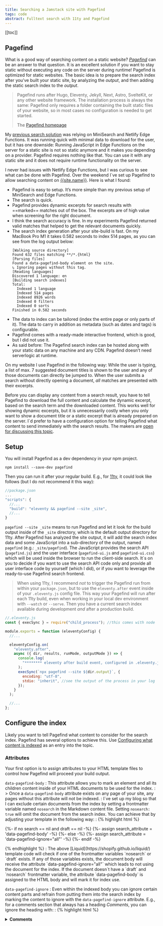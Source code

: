 ```yaml
---
title: Searching a Jamstack site with Pagefind
tags: code
abstract: Fulltext search with 11ty and Pagefind
---
```


[[toc]]

## Pagefind

What is a good way of searching content on a static website? [<cite>Pagefind</cite>](https://pagefind.app) can be an answer to that question. It is an excellent solution if you want to stay static without executing any code on the server during runtime! Pagefind is optimized for static websites. The basic idea is to prepare the search index after you’ve built your static site, by analyzing the _output_, and then adding the static search index to the _output_.

> Pagefind runs after Hugo, Eleventy, Jekyll, Next, Astro, SvelteKit, or any other website framework. The installation process is always the same: Pagefind only requires a folder containing the built static files of your website, so in most cases no configuration is needed to get started.
>
> <footer>The <a href="https://pagefind.app">Pagefind homepage</a></footer>

My [previous search solution](/2023-01-07-edge-search/) was relying on MiniSearch and Netlify Edge Functions. It was running quick with minimal data to download for the user, but it has one downside: Running JavaScript in Edge Functions on the server for a static site is not so static anymore and it makes you depending on a provider. Pagefind requires nothing like that. You can use it with any static site and it does not require runtime functionality on the server.

I never had issues with Netlify Edge Functions, but I was curious to see what can be done with Pagefind. Over the weekend I´ve set up Pagefind to allow searching content on [{{site.name}}](/). Here is what I found:

- Pagefind is easy to setup. It’s more simple than my previous setup of MiniSearch and Edge Functions.
- The search is quick.
- Pagefind provides dynamic excerpts for search results with ==marked== matches out of the box. The excerpts are of high value when screening for the right document.
- I think the search accuracy is fine. In my experiments Pagefind returned valid matches that helped to get the relevant documents quickly.
- The search index generation after your site-build is fast. On my MacBook Pro M1 it takes 0.582 seconds to index 514 pages, as you can see from the log output below:
  ```log
  [Walking source directory]
  Found 632 files matching **/*.{html}
  [Parsing files]
  Found a data-pagefind-body element on the site.
  ↳ Ignoring pages without this tag.
  [Reading languages]
  Discovered 1 language: en
  [Building search indexes]
  Total:
    Indexed 1 language
    Indexed 514 pages
    Indexed 8926 words
    Indexed 0 filters
    Indexed 0 sorts
  Finished in 0.582 seconds
  ```
- The data to index can be tailored (index the entire page or only parts of it). The data to carry in addition as metadata (such as dates and tags) is configurable.
- Pagefind comes with a ready-made interactive frontend, which is good, but I did not use it.
- As said before: The Pagefind search index can be hosted along with your static data on any machine and any CDN. Pagefind doesn’t need serverlogic at runtime.

On my website I use Pagefind in the following way: While the user is typing, a list of max. 7 suggested document titles is shown to the user and any of those documents can directly be jumped to. When the user submits a search without directly opening a document, _all_ matches are presented with their excerpts.

Before you can display any content from a search result, you have to tell Pagefind to download the full content and calculate the dynamic excerpt, based on the search term and the downloaded content. This works well for showing dynamic excerpts, but it is unnecessarily costly when you only want to show a document title or a static excerpt that is already prepared on the server. I´d prefer to have a configuration option for telling Pagefind what content to send immediately with the search results. The makers are [open for discussing this topic](https://github.com/CloudCannon/pagefind/issues/601).

## Setup

You will install Pagefind as a dev dependency in your npm project.

```shell
npm install --save-dev pagefind
```

Then you can run it after your regular build. E.g., for [11ty](https://11ty.dev), it could look like follows (but I do not recommend it this way):

```js
//package.json
...
"scripts": {
  //...
  "build": "eleventy && pagefind --site _site",
  //...
}
```

`pagefind --site _site` means to run Pagefind and let it look for the build output inside of the `_site` directory, which is the default output directory for 11ty. After Pagefind has analyzed the site output, it will add the search index data and some JavaScript into a sub-directory of the output, named `pagefind` (e.g.: `_site/pagefind`). The JavaScript provides the search API (`pagefind.js`) and the user interface (`pagefind-ui.js` and `pagefind-ui.css`) which will be used inside the browser to run the client-side search. It´s on you to decide if you want to use the search API code only and provide all user interface code by yourself (which I did), or if you want to leverage the ready-to-use Pagefind search frontend.

> When using 11ty, I recommend _not_ to trigger the Pagefind run from within your `package.json`, but to use the `eleventy.after` event inside of your `.eleventy.js` config file. This way your Pagefind will run after each 11ty build, even when working in your local dev environment with `--watch` or `--serve`. Then you have a current search index available during development _and_ after a production build.

```js
//.eleventy.js
const { execSync } = require("child_process"); //this comes with node

module.exports = function (eleventyConfig) {
  //...

  eleventyConfig.on(
    "eleventy.after",
    async ({ dir, results, runMode, outputMode }) => {
      console.log(
        "******** eleventy after build event, configured in .eleventy.js config file"
      );
      execSync(`npx pagefind --site ${dir.output}`, {
        encoding: "utf-8",
        stdio: "inherit", //see the output of the process in your log
      });
    }
  );

  //...
};
```

## Configure the index

Likely you want to tell Pagefind what content to consider for the search index. Pagefind has several options to achieve this. Use [Configuring what content is indexed](https://pagefind.app/docs/indexing/) as an entry into the topic.

### Attributes

Your first option is to assign attributes to your HTML template files to control how Pagefind will proceed your build output.

`data-pagefind-body`
: This attribute allows you to mark an element and all its children content inside of your HTML documents to be used for the index.
: > Once a `data-pagefind-body` attribute exists on any page of your site, any pages without this attribute will not be indexed.
: I´ve set up my blog so that I can exclude certain documents from the index by setting a frontmatter variable named `nosearch` in the Markdown content file. Setting `nosearch: true` will omit the document from the search index. You can achieve that by adjusting your template in the following way:
: {% highlight html %}

<!--default.html template file -->

{%- if no search == nil and draft == nil -%}
{%- assign search_attribute = 'data-pagefind-body' -%}
{%- else -%}
{%- assign search_attribute = 'data-pagefind-ignore="all"' -%}
{%- endif -%}

<body {{search_attribute}}>
<!--...-->
{% endhighlight %}
: The above [Liquid](https://shopify.github.io/liquid/) template code will check if one of the frontmatter variables `nosearch` or `draft` exists. If any of those variables exists, the document body will receive the attribute `data-pagefind-ignore="all"` which leads to not using the document for the index. If the document doesn´t have a `draft` and  `nosearch` frontmatter variable, the attribute `data-pagefind-body` is assigned to the HTML body and will mark it for index use.

`data-pagefind-ignore`
: Even within the indexed body you can ignore certain content parts and refrain from putting them into the search index by marking the content to ignore with the `data-pagefind-ignore` attribute. E.g., for a comments section that always has a heading _Comments_, you can ignore the heading with:
: {% highlight html %}

<details>
  <summary data-pagefind-ignore>
    <strong>Comments</strong>
  </summary>
//...
{% endhighlight %}
: Assigning `data-pagefind-ignore` to an element will exclude the element and all its children.

`data-pagefind-meta`
: This attribute is very useful to include certain data and have it directly accessible in a search result. You can use it even inside of content that has been marked with `data-pagefind-ignore`. E.g., to make the date of when a post has been updated accessible in the metadata, do:
: {% highlight html %}
<time
  datetime="{{updated | isoDate}}"
  data-pagefind-meta="updated:{{updated | isoDate}}">
{{ updated }}
</time>
{% endhighlight %}
: In your search results you can then access the `updated` property as follows:
: {% highlight js %}
const pagefind = await import("/pagefind/pagefind.js");
const search = await pagefind.search("static");
const oneResult = await search.results[0].data();
console.log(oneResult.meta.updated); //access the updated metadata
{% endhighlight %}
: There are more options available for what you can do with metadata. Please refer to [Setting up metadata](https://pagefind.app/docs/metadata/).

`data-pagefind-index-attrs`
: Use this to add the contents of HTML attributes to the index. E.g.:
: `<img src="/hero.png" title="Image Title" alt="Image Alt"  data-pagefind-index-attrs="title,alt" />`
: I did not use that.

### Selectors

Additional configuration is possible in the `pagefind.yml` file.

> Pagefind will look for a `pagefind.toml`, `pagefind.yml`, `pagefind.yaml`, or `pagefind.json` file in the directory that you have run the [pagefind] command in.
>
> <footer><a href="https://pagefind.app/docs/config-sources/#config-files">Pagefind CLI configuration sources</a></footer>

To exclude certain selectors from the index, do:

```yml
exclude_selectors:
  - "#my_navigation"
  - "blockquote > span"
  - "[id^='prefix-']"
```

The root selector to be used for building the index is `html`. Any data outside of this selector will not be detected for the index.

## A sketch of how to search

Below is a sketch for how to leverage the search API for your own search frontend.

```js
<script>
  async function search(query) {
    try {
      const results = [];
      let start = Date.now();

      pagefind = await import("/pagefind/pagefind.js");
      const search = await pagefind.search(query);
      const promiseCollector = [];
      for (const entry of search.results) {
        promiseCollector.push(
          entry.data().then((data) => results.push(data))
        );
      }
      await Promise.allSettled(promiseCollector);

      let duration = Date.now() - start;

      console.log(
        "The search for [" +
          query +
          "] returned " +
          results.length +
          " results within " +
          (duration / 1000).toFixed(2) +
          " seconds"
      );

      printSearchResults(results);
    } catch (error) {
      printError(error);
    }
  }

...
</script>
```

## Resources

- [pagefind.app](https://pagefind.app)
- [Pagefind community resources](https://pagefind.app/docs/resources/)
